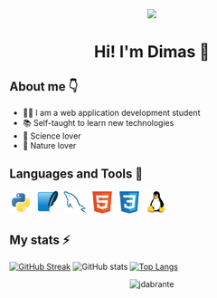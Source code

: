 <div align="center">
  
<img src="https://media.giphy.com/media/lp0DId2tBtguHbT5dr/giphy.gif" width = "150"/>
  
# Hi! I'm Dimas 👋 

</div>

## About me 👇

- 👨‍💻 I am a web application development student
- 📚 Self-taught to learn new technologies
- 🧪 Science lover
- 🌱 Nature lover

## Languages and Tools 🔨

<img src="https://github.com/devicons/devicon/blob/master/icons/python/python-original.svg" title="Python" alt="Python" width="40" height="40"/>&nbsp;
<img src="https://github.com/devicons/devicon/blob/master/icons/sqlite/sqlite-original.svg" title="SQLite" alt="SQLite" width="40" height="40"/>&nbsp;
<img src="https://github.com/devicons/devicon/blob/master/icons/mysql/mysql-original.svg" title="MySQL" alt="MySQL" width="40" height="40"/>&nbsp;
<img src="https://github.com/devicons/devicon/blob/master/icons/html5/html5-original.svg" title="HTML5" alt="HTML5" width="40" height="40"/>&nbsp;
<img src="https://github.com/devicons/devicon/blob/master/icons/css3/css3-original.svg" title="CSS" alt="CSS" width="40" height="40"/>&nbsp;
<img src="https://github.com/devicons/devicon/blob/master/icons/linux/linux-original.svg" title="Linux" alt="Linux" width="40" height="40"/>&nbsp;

## My stats ⚡️


  
[![GitHub Streak](https://github-readme-streak-stats.herokuapp.com?user=jdabrante&theme=transparent&card_width=300)](https://git.io/streak-stats)
![GitHub stats](https://github-readme-stats.vercel.app/api?username=jdabrante&show_icons=true&theme=transparent&card_width=200)
[![Top Langs](https://github-readme-stats.vercel.app/api/top-langs/?username=jdabrante&theme=transparent&layout=donut&card_width=300)](https://github.com/anuraghazra/github-readme-stats)



<div align = "center">

<img src="https://komarev.com/ghpvc/?username=jdabrante&label=Profile%20views&color=0eb6a3&style=for-the-badge" alt="jdabrante"/>

</div>

